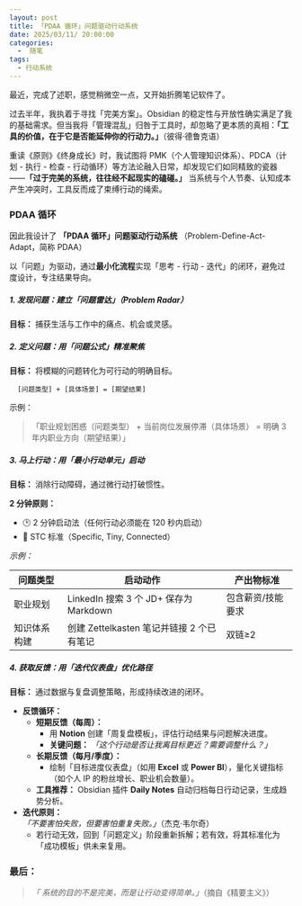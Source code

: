 ```yaml
---
layout: post
title: 「PDAA 循环」问题驱动行动系统
date: 2025/03/11/ 20:00:00
categories:
  -  随笔
tags:
  - 行动系统
---
```



最近，完成了述职，感觉稍微空一点，又开始折腾笔记软件了。

过去半年，我执着于寻找「完美方案」。Obsidian 的稳定性与开放性确实满足了我的基础需求。但当我将「管理混乱」归咎于工具时，却忽略了更本质的真相：**「工具的价值，在于它是否能延伸你的行动力。」**（彼得·德鲁克语）

重读《原则》《终身成长》时，我试图将 PMK（个人管理知识体系）、PDCA（计划 - 执行 - 检查 - 行动循环）等方法论融入日常，却发现它们如同精致的瓷器——**「过于完美的系统，往往经不起现实的磕碰。」** 当系统与个人节奏、认知成本产生冲突时，工具反而成了束缚行动的绳索。

### PDAA 循环

因此我设计了 **「PDAA 循环」问题驱动行动系统** （Problem-Define-Act-Adapt，简称 PDAA）

以「问题」为驱动，通过**最小化流程**实现「思考 - 行动 - 迭代」的闭环，避免过度设计，专注结果导向。

##### 1. 发现问题：建立「问题雷达」（Problem Radar）

**目标：** 捕获生活与工作中的痛点、机会或灵感。

##### 2. 定义问题：用「问题公式」精准聚焦

**目标：** 将模糊的问题转化为可行动的明确目标。

```  
  [问题类型] + [具体场景] = [期望结果]  
```  

示例：

> 「职业规划困惑（问题类型） + 当前岗位发展停滞（具体场景） = 明确 3 年内职业方向（期望结果）」

##### 3. 马上行动：用「最小行动单元」启动

**目标：** 消除行动障碍，通过微行动打破惯性。

**2 分钟原则：**  
- 🕑 2 分钟启动法（任何行动必须能在 120 秒内启动）  
- 📌 STC 标准（Specific, Tiny, Connected）  

*示例：*  

| 问题类型   | 启动动作                             | 产出物标准     |
| ------ | -------------------------------- | --------- |
| 职业规划   | LinkedIn 搜索 3 个 JD+ 保存为 Markdown | 包含薪资/技能要求 |
| 知识体系构建 | 创建 Zettelkasten 笔记并链接 2 个已有笔记    | 双链≥2      |

##### 4. 获取反馈：用「迭代仪表盘」优化路径

**目标：** 通过数据与复盘调整策略，形成持续改进的闭环。
	
- **反馈循环：**  
	- **短期反馈（每周）：**  
		- 用 **Notion** 创建「周复盘模板」，评估行动结果与问题解决进度。
		- **关键问题：** *「这个行动是否让我离目标更近？需要调整什么？」*  
	- **长期反馈（每月/季度）：**  
		- 绘制「目标进度仪表盘」（如用 **Excel** 或 **Power BI**），量化关键指标（如个人 IP 的粉丝增长、职业机会数量）。
	- **工具推荐：** Obsidian 插件 **Daily Notes** 自动归档每日行动记录，生成趋势分析。
- **迭代原则：**  
	*「不要害怕失败，但要害怕重复失败。」*（杰克·韦尔奇）  
	- 若行动无效，回到「问题定义」阶段重新拆解；若有效，将其标准化为「成功模板」供未来复用。

### **最后：**

> *「 系统的目的不是完美，而是让行动变得简单。」*（摘自《精要主义》）  
